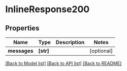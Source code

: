 # InlineResponse200


## Properties
Name | Type | Description | Notes
------------ | ------------- | ------------- | -------------
**messages** | **[str]** |  | [optional] 

[[Back to Model list]](../README.md#documentation-for-models) [[Back to API list]](../README.md#documentation-for-api-endpoints) [[Back to README]](../README.md)


